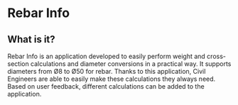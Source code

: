 # Rebar Info

## What is it?
Rebar Info is an application developed to easily perform weight and cross-section calculations and diameter conversions in a practical way. It supports diameters from Ø8 to Ø50 for rebar. Thanks to this application, Civil Engineers are able to easily make these calculations they always need. Based on user feedback, different calculations can be added to the application.
